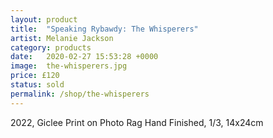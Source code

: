 ```yaml
---
layout: product
title:  "Speaking Rybawdy: The Whisperers"
artist: Melanie Jackson
category: products
date:   2020-02-27 15:53:28 +0000
image:  the-whisperers.jpg
price: £120
status: sold
permalink: /shop/the-whisperers
---
```

2022, Giclee Print on Photo Rag Hand Finished, 1/3, 14x24cm
